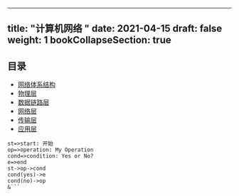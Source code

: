 
---
title: "计算机网络 "
date: 2021-04-15
draft: false
weight: 1
bookCollapseSection: true
---


## 目录


* [网络体系结构](network_architecture)
* [物理层](physical_layer)
* [数据链路层](data_link_layer)
* [网络层](network_layer)
* [传输层](transport_layer)
* [应用层](application_layer)


```flow
st=>start: 开始
op=>operation: My Operation
cond=>condition: Yes or No?
e=>end
st->op->cond
cond(yes)->e
cond(no)->op
&```


